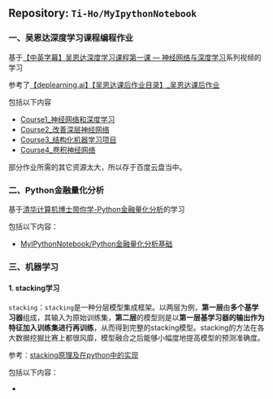 ## Repository: `Ti-Ho/MyIpythonNotebook`

### 一、吴恩达深度学习课程编程作业

基于[【中英字幕】吴恩达深度学习课程第一课 — 神经网络与深度学习](https://www.bilibili.com/video/BV164411m79z?from=search&seid=5988922361662188731)系列视频的学习

参考了[【deplearning.ai】【吴恩达课后作业目录】_吴恩达课后作业](https://blog.csdn.net/u013733326/article/details/79827273)

包括以下内容

* [Course1_神经网络和深度学习](https://github.com/Ti-Ho/MyIPythonNotebook/tree/master/Course1_神经网络和深度学习)
* [Course2_改善深层神经网络](https://github.com/Ti-Ho/MyIPythonNotebook/tree/master/Course2_改善深层神经网络)
* [Course3_结构化机器学习项目](https://github.com/Ti-Ho/MyIPythonNotebook/tree/master/Course3_结构化机器学习项目)
* [Course4_卷积神经网络](https://github.com/Ti-Ho/MyIPythonNotebook/tree/master/Course4_卷积神经网络)

部分作业所需的其它资源太大，所以存于百度云盘当中。

### 二、Python金融量化分析

基于[清华计算机博士带你学-Python金融量化分析](https://www.bilibili.com/video/BV1i741147LS?p=1)的学习

包括以下内容：

* [MyIPythonNotebook/Python金融量化分析基础](https://github.com/Ti-Ho/MyIPythonNotebook/tree/master/Python金融量化分析基础)

### 三、机器学习

#### 1. stacking学习

`stacking`：`stacking`是一种分层模型集成框架。以两层为例，**第一层**由**多个基学习器**组成，其输入为原始训练集，**第二层**的模型则是以**第一层基学习器的输出作为特征加入训练集进行再训练**，从而得到完整的stacking模型。stacking的方法在各大数据挖掘比赛上都很风靡，模型融合之后能够小幅度地提高模型的预测准确度。

参考：[stacking原理及在python中的实现](https://www.bilibili.com/video/BV1Dz4y1Q7mW?p=1)

包括以下内容：

* 
